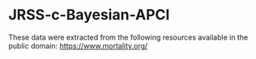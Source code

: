 # JRSS-c-Bayesian-APCI


These data were extracted from the following resources available in the public domain: https://www.mortality.org/
